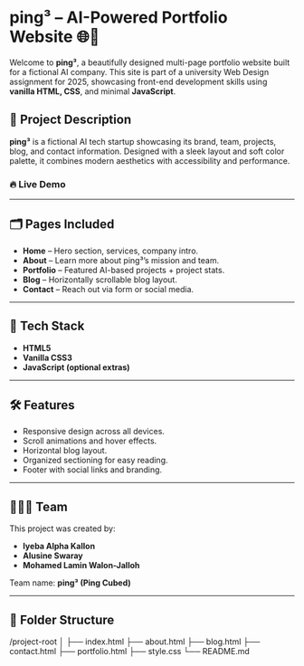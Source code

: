 # ping³ – AI-Powered Portfolio Website 🌐🤖

Welcome to **ping³**, a beautifully designed multi-page portfolio website built for a fictional AI company. This site is part of a university Web Design assignment for 2025, showcasing front-end development skills using **vanilla HTML, CSS**, and minimal **JavaScript**.

## 🚀 Project Description

**ping³** is a fictional AI tech startup showcasing its brand, team, projects, blog, and contact information. Designed with a sleek layout and soft color palette, it combines modern aesthetics with accessibility and performance.

### 🔥 Live Demo



---

## 🗂 Pages Included

- **Home** – Hero section, services, company intro.
- **About** – Learn more about ping³’s mission and team.
- **Portfolio** – Featured AI-based projects + project stats.
- **Blog** – Horizontally scrollable blog layout.
- **Contact** – Reach out via form or social media.
  
---

## 🎨 Tech Stack

- **HTML5**
- **Vanilla CSS3**
- **JavaScript (optional extras)**

---

## 🛠️ Features

- Responsive design across all devices.
- Scroll animations and hover effects.
- Horizontal blog layout.
- Organized sectioning for easy reading.
- Footer with social links and branding.

---

## 👩🏽‍💻 Team

This project was created by:

- **Iyeba Alpha Kallon**
- **Alusine Swaray**
- **Mohamed Lamin Walon-Jalloh**

Team name: **ping³ (Ping Cubed)**

---

## 📁 Folder Structure

/project-root
│
├── index.html
├── about.html
├── blog.html
├── contact.html
├── portfolio.html
├── style.css
└── README.md